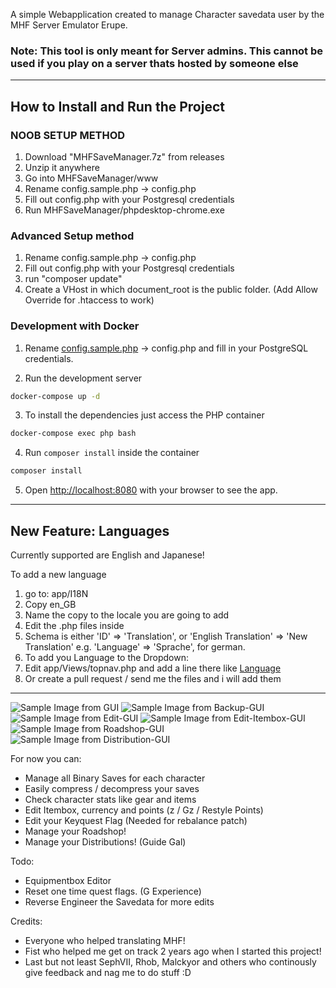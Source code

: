 A simple Webapplication created to manage Character savedata user by the MHF Server Emulator Erupe.

### Note: This tool is only meant for Server admins. This cannot be used if you play on a server thats hosted by someone else

---

## How to Install and Run the Project

### NOOB SETUP METHOD

1. Download "MHFSaveManager.7z" from releases
2. Unzip it anywhere
3. Go into MHFSaveManager/www
4. Rename config.sample.php -> config.php
5. Fill out config.php with your Postgresql credentials
6. Run MHFSaveManager/phpdesktop-chrome.exe

### Advanced Setup method

1. Rename config.sample.php -> config.php
2. Fill out config.php with your Postgresql credentials
3. run "composer update"
4. Create a VHost in which document_root is the public folder. (Add Allow Override for .htaccess to work)

### Development with Docker

1. Rename [config.sample.php](/config.sample.php) -> config.php and fill in your PostgreSQL credentials.

2. Run the development server

```sh
docker-compose up -d
```

3. To install the dependencies just access the PHP container

```sh
docker-compose exec php bash
```

4. Run `composer install` inside the container

```sh
composer install
```

5. Open <http://localhost:8080> with your browser to see the app.

---

## New Feature: Languages

Currently supported are English and Japanese!

To add a new language

1. go to: app/I18N
2. Copy en_GB
3. Name the copy to the locale you are going to add
4. Edit the .php files inside
5. Schema is either 'ID' => 'Translation', or 'English Translation' => 'New Translation' e.g. 'Language' => 'Sprache', for german.
6. To add you Language to the Dropdown:
7. Edit app/Views/topnav.php and add a line there like <a class="dropdown-item" href="/language/YOUR_LOCALE">Language</a>
8. Or create a pull request / send me the files and i will add them

---

![Sample Image from GUI](https://i.imgur.com/z3F8q6B.png)
![Sample Image from Backup-GUI](https://i.imgur.com/SfAQC2f.png)
![Sample Image from Edit-GUI](https://i.imgur.com/Nn1ZJCV.png)
![Sample Image from Edit-Itembox-GUI](https://i.imgur.com/6xR7JGH.png)
![Sample Image from Roadshop-GUI](https://i.imgur.com/w1QzjT4.png)
![Sample Image from Distribution-GUI](https://i.imgur.com/OwToDZd.png)

For now you can:

- Manage all Binary Saves for each character
- Easily compress / decompress your saves
- Check character stats like gear and items
- Edit Itembox, currency and points (z / Gz / Restyle Points)
- Edit your Keyquest Flag (Needed for rebalance patch)
- Manage your Roadshop!
- Manage your Distributions! (Guide Gal)

Todo:

- Equipmentbox Editor
- Reset one time quest flags. (G Experience)
- Reverse Engineer the Savedata for more edits

Credits:

- Everyone who helped translating MHF!
- Fist who helped me get on track 2 years ago when I started this project!
- Last but not least SephVII, Rhob, Malckyor and others who continously give feedback and nag me to do stuff :D
